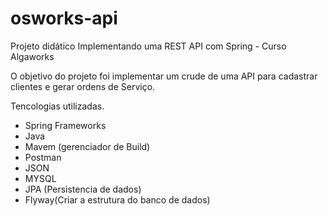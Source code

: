 # osworks-api
Projeto didático Implementando uma REST API com Spring - Curso Algaworks

O objetivo do projeto foi implementar um crude de uma API para cadastrar clientes e gerar ordens de Serviço.

Tencologias utilizadas.

- Spring Frameworks 
- Java
- Mavem (gerenciador de Build)
- Postman
- JSON
- MYSQL
- JPA (Persistencia de dados)
- Flyway(Criar a estrutura do banco de dados)
